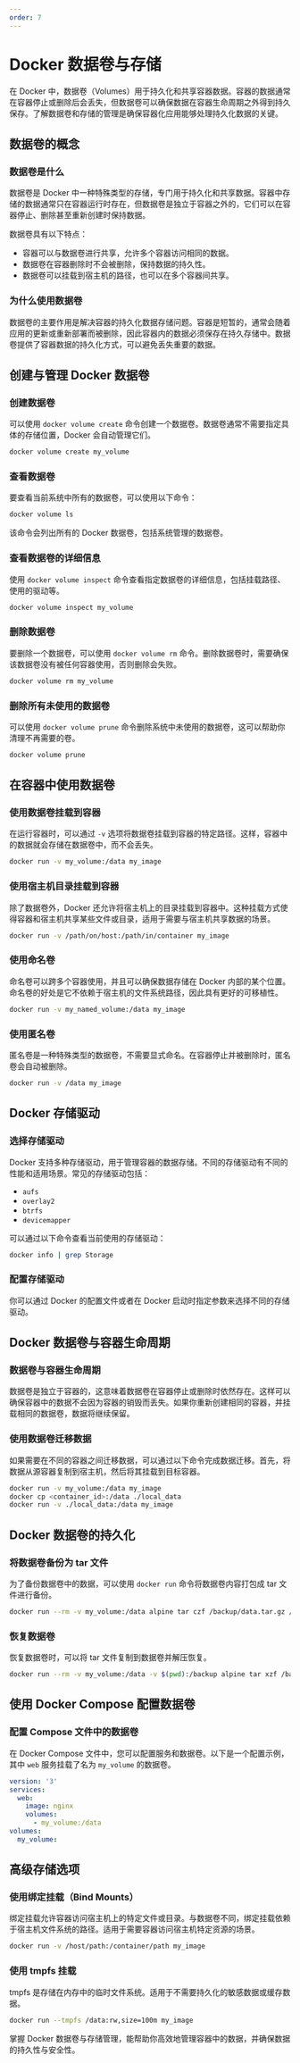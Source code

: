 ```yaml
---
order: 7
---
```


# Docker 数据卷与存储

在 Docker 中，数据卷（Volumes）用于持久化和共享容器数据。容器的数据通常在容器停止或删除后会丢失，但数据卷可以确保数据在容器生命周期之外得到持久保存。了解数据卷和存储的管理是确保容器化应用能够处理持久化数据的关键。

## 数据卷的概念

### 数据卷是什么

数据卷是 Docker 中一种特殊类型的存储，专门用于持久化和共享数据。容器中存储的数据通常只在容器运行时存在，但数据卷是独立于容器之外的，它们可以在容器停止、删除甚至重新创建时保持数据。

数据卷具有以下特点：

- 容器可以与数据卷进行共享，允许多个容器访问相同的数据。
- 数据卷在容器删除时不会被删除，保持数据的持久性。
- 数据卷可以挂载到宿主机的路径，也可以在多个容器间共享。

### 为什么使用数据卷

数据卷的主要作用是解决容器的持久化数据存储问题。容器是短暂的，通常会随着应用的更新或重新部署而被删除，因此容器内的数据必须保存在持久存储中。数据卷提供了容器数据的持久化方式，可以避免丢失重要的数据。

## 创建与管理 Docker 数据卷

### 创建数据卷

可以使用 `docker volume create` 命令创建一个数据卷。数据卷通常不需要指定具体的存储位置，Docker 会自动管理它们。

```bash
docker volume create my_volume
```

### 查看数据卷

要查看当前系统中所有的数据卷，可以使用以下命令：

```bash
docker volume ls
```

该命令会列出所有的 Docker 数据卷，包括系统管理的数据卷。

### 查看数据卷的详细信息

使用 `docker volume inspect` 命令查看指定数据卷的详细信息，包括挂载路径、使用的驱动等。

```bash
docker volume inspect my_volume
```

### 删除数据卷

要删除一个数据卷，可以使用 `docker volume rm` 命令。删除数据卷时，需要确保该数据卷没有被任何容器使用，否则删除会失败。

```bash
docker volume rm my_volume
```

### 删除所有未使用的数据卷

可以使用 `docker volume prune` 命令删除系统中未使用的数据卷，这可以帮助你清理不再需要的卷。

```bash
docker volume prune
```

## 在容器中使用数据卷

### 使用数据卷挂载到容器

在运行容器时，可以通过 `-v` 选项将数据卷挂载到容器的特定路径。这样，容器中的数据就会存储在数据卷中，而不会丢失。

```bash
docker run -v my_volume:/data my_image
```

### 使用宿主机目录挂载到容器

除了数据卷外，Docker 还允许将宿主机上的目录挂载到容器中。这种挂载方式使得容器和宿主机共享某些文件或目录，适用于需要与宿主机共享数据的场景。

```bash
docker run -v /path/on/host:/path/in/container my_image
```

### 使用命名卷

命名卷可以跨多个容器使用，并且可以确保数据存储在 Docker 内部的某个位置。命名卷的好处是它不依赖于宿主机的文件系统路径，因此具有更好的可移植性。

```bash
docker run -v my_named_volume:/data my_image
```

### 使用匿名卷

匿名卷是一种特殊类型的数据卷，不需要显式命名。在容器停止并被删除时，匿名卷会自动被删除。

```bash
docker run -v /data my_image
```

## Docker 存储驱动

### 选择存储驱动

Docker 支持多种存储驱动，用于管理容器的数据存储。不同的存储驱动有不同的性能和适用场景。常见的存储驱动包括：

- `aufs`
- `overlay2`
- `btrfs`
- `devicemapper`

可以通过以下命令查看当前使用的存储驱动：

```bash
docker info | grep Storage
```

### 配置存储驱动

你可以通过 Docker 的配置文件或者在 Docker 启动时指定参数来选择不同的存储驱动。

## Docker 数据卷与容器生命周期

### 数据卷与容器生命周期

数据卷是独立于容器的，这意味着数据卷在容器停止或删除时依然存在。这样可以确保容器中的数据不会因为容器的销毁而丢失。如果你重新创建相同的容器，并挂载相同的数据卷，数据将继续保留。

### 使用数据卷迁移数据

如果需要在不同的容器之间迁移数据，可以通过以下命令完成数据迁移。首先，将数据从源容器复制到宿主机，然后将其挂载到目标容器。

```bash
docker run -v my_volume:/data my_image
docker cp <container_id>:/data ./local_data
docker run -v ./local_data:/data my_image
```

## Docker 数据卷的持久化

### 将数据卷备份为 tar 文件

为了备份数据卷中的数据，可以使用 `docker run` 命令将数据卷内容打包成 tar 文件进行备份。

```bash
docker run --rm -v my_volume:/data alpine tar czf /backup/data.tar.gz /data
```

### 恢复数据卷

恢复数据卷时，可以将 tar 文件复制到数据卷并解压恢复。

```bash
docker run --rm -v my_volume:/data -v $(pwd):/backup alpine tar xzf /backup/data.tar.gz -C /data
```

## 使用 Docker Compose 配置数据卷

### 配置 Compose 文件中的数据卷

在 Docker Compose 文件中，您可以配置服务和数据卷。以下是一个配置示例，其中 `web` 服务挂载了名为 `my_volume` 的数据卷。

```yaml
version: '3'
services:
  web:
    image: nginx
    volumes:
      - my_volume:/data
volumes:
  my_volume:
```

## 高级存储选项

### 使用绑定挂载（Bind Mounts）

绑定挂载允许容器访问宿主机上的特定文件或目录。与数据卷不同，绑定挂载依赖于宿主机文件系统的路径。适用于需要容器访问宿主机特定资源的场景。

```bash
docker run -v /host/path:/container/path my_image
```

### 使用 tmpfs 挂载

tmpfs 是存储在内存中的临时文件系统。适用于不需要持久化的敏感数据或缓存数据。

```bash
docker run --tmpfs /data:rw,size=100m my_image
```

掌握 Docker 数据卷与存储管理，能帮助你高效地管理容器中的数据，并确保数据的持久性与安全性。
